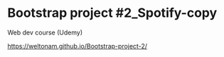 # Bootstrap project #2_Spotify-copy
 
 Web dev course (Udemy)
 
https://weltonam.github.io/Bootstrap-project-2/
